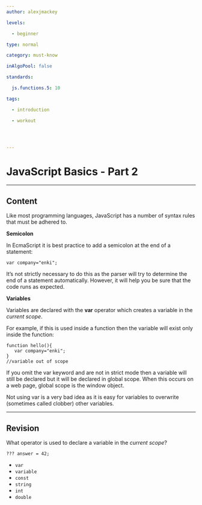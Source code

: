 ```yaml
---
author: alexjmackey

levels:

  - beginner

type: normal

category: must-know

inAlgoPool: false

standards:

  js.functions.5: 10

tags:

  - introduction

  - workout




---
```


# JavaScript Basics - Part 2

---
## Content

Like most programming languages, JavaScript has a number of syntax rules that must be adhered to.

**Semicolon**

In EcmaScript it is best practice to add a semicolon at the end of a statement:

```
var company="enki";
```

It’s not strictly necessary to do this as the parser will try to determine the end of a statement automatically. However, it will help you be sure that the code runs as expected.

**Variables**

Variables are declared with the **var** operator which creates a variable in the *current scope*. 

For example, if this is used inside a function then the variable will exist only inside the function:

```
function hello(){
   var company="enki";
}
//variable out of scope
```
 
If you omit the var keyword and are not in strict mode then a variable will still be declared but it will be declared in global scope. When this occurs on a web page, global scope is the window object.

Not using var is a very bad idea as it is easy for variables to overwrite (sometimes called clobber) other variables.

---
## Revision

What operator is used to declare a variable in the *current scope*?

```
??? answer = 42;
```


* `var`
* `variable`
* `const`
* `string`
* `int`
* `double`

